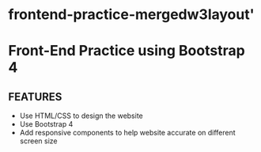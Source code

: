 # frontend-practice-mergedw3layout'
# Front-End Practice using Bootstrap 4

## FEATURES
- Use HTML/CSS to design the website
- Use Bootstrap 4 
- Add responsive components to help website accurate on different screen size

